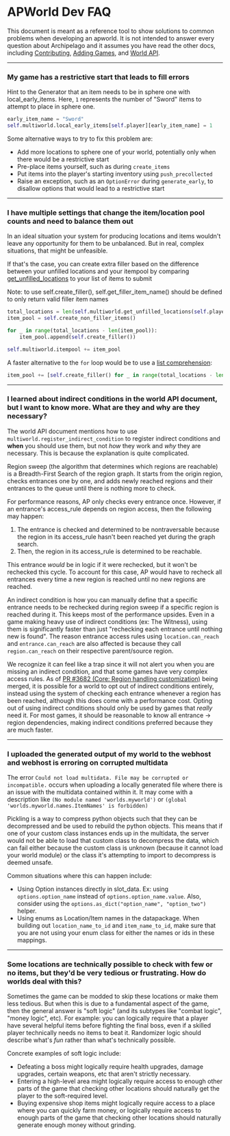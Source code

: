 # APWorld Dev FAQ

This document is meant as a reference tool to show solutions to common problems when developing an apworld.
It is not intended to answer every question about Archipelago and it assumes you have read the other docs, 
including [Contributing](contributing.md), [Adding Games](<adding games.md>), and [World API](<world api.md>).

---

### My game has a restrictive start that leads to fill errors

Hint to the Generator that an item needs to be in sphere one with local_early_items. Here, `1` represents the number of "Sword" items to attempt to place in sphere one.
```py
early_item_name = "Sword"
self.multiworld.local_early_items[self.player][early_item_name] = 1
```

Some alternative ways to try to fix this problem are:
* Add more locations to sphere one of your world, potentially only when there would be a restrictive start
* Pre-place items yourself, such as during `create_items`
* Put items into the player's starting inventory using `push_precollected`
* Raise an exception, such as an `OptionError` during `generate_early`, to disallow options that would lead to a restrictive start

---

### I have multiple settings that change the item/location pool counts and need to balance them out

In an ideal situation your system for producing locations and items wouldn't leave any opportunity for them to be unbalanced. But in real, complex situations, that might be unfeasible.

If that's the case, you can create extra filler based on the difference between your unfilled locations and your itempool by comparing [get_unfilled_locations](https://github.com/ArchipelagoMW/Archipelago/blob/main/BaseClasses.py#:~:text=get_unfilled_locations) to your list of items to submit

Note: to use self.create_filler(), self.get_filler_item_name() should be defined to only return valid filler item names
```py
total_locations = len(self.multiworld.get_unfilled_locations(self.player))
item_pool = self.create_non_filler_items()

for _ in range(total_locations - len(item_pool)):
    item_pool.append(self.create_filler())

self.multiworld.itempool += item_pool
```

A faster alternative to the `for` loop would be to use a [list comprehension](https://docs.python.org/3/tutorial/datastructures.html#list-comprehensions):
```py
item_pool += [self.create_filler() for _ in range(total_locations - len(item_pool))]
```

---

### I learned about indirect conditions in the world API document, but I want to know more. What are they and why are they necessary?

The world API document mentions how to use `multiworld.register_indirect_condition` to register indirect conditions and **when** you should use them, but not *how* they work and *why* they are necessary. This is because the explanation is quite complicated.

Region sweep (the algorithm that determines which regions are reachable) is a Breadth-First Search of the region graph. It starts from the origin region, checks entrances one by one, and adds newly reached regions and their entrances to the queue until there is nothing more to check.

For performance reasons, AP only checks every entrance once. However, if an entrance's access_rule depends on region access, then the following may happen:
1. The entrance is checked and determined to be nontraversable because the region in its access_rule hasn't been reached yet during the graph search.
2. Then, the region in its access_rule is determined to be reachable.

This entrance *would* be in logic if it were rechecked, but it won't be rechecked this cycle.
To account for this case, AP would have to recheck all entrances every time a new region is reached until no new regions are reached.

An indirect condition is how you can manually define that a specific entrance needs to be rechecked during region sweep if a specific region is reached during it.
This keeps most of the performance upsides. Even in a game making heavy use of indirect conditions (ex: The Witness), using them is significantly faster than just "rechecking each entrance until nothing new is found".
The reason entrance access rules using `location.can_reach` and `entrance.can_reach` are also affected is because they call `region.can_reach` on their respective parent/source region.

We recognize it can feel like a trap since it will not alert you when you are missing an indirect condition, and that some games have very complex access rules.
As of [PR #3682 (Core: Region handling customization)](https://github.com/ArchipelagoMW/Archipelago/pull/3682) being merged, it is possible for a world to opt out of indirect conditions entirely, instead using the system of checking each entrance whenever a region has been reached, although this does come with a performance cost.
Opting out of using indirect conditions should only be used by games that *really* need it. For most games, it should be reasonable to know all entrance &rarr; region dependencies, making indirect conditions preferred because they are much faster.

---

### I uploaded the generated output of my world to the webhost and webhost is erroring on corrupted multidata

The error `Could not load multidata. File may be corrupted or incompatible.` occurs when uploading a locally generated
file where there is an issue with the multidata contained within it. It may come with a description like
`(No module named 'worlds.myworld')` or `(global 'worlds.myworld.names.ItemNames' is forbidden)`

Pickling is a way to compress python objects such that they can be decompressed and be used to rebuild the
python objects. This means that if one of your custom class instances ends up in the multidata, the server would not
be able to load that custom class to decompress the data, which can fail either because the custom class is unknown
(because it cannot load your world module) or the class it's attempting to import to decompress is deemed unsafe.

Common situations where this can happen include:
* Using Option instances directly in slot_data. Ex: using `options.option_name` instead of `options.option_name.value`.
  Also, consider using the `options.as_dict("option_name", "option_two")` helper.
* Using enums as Location/Item names in the datapackage. When building out `location_name_to_id` and `item_name_to_id`,
  make sure that you are not using your enum class for either the names or ids in these mappings.

---

### Some locations are technically possible to check with few or no items, but they'd be very tedious or frustrating. How do worlds deal with this?

Sometimes the game can be modded to skip these locations or make them less tedious. But when this is due to a fundamental aspect of the game, then the general answer is "soft logic" (and its subtypes like "combat logic", "money logic", etc). For example: you can logically require that a player have several helpful items before fighting the final boss, even if a skilled player technically needs no items to beat it. Randomizer logic should describe what's *fun* rather than what's technically possible.

Concrete examples of soft logic include:
- Defeating a boss might logically require health upgrades, damage upgrades, certain weapons, etc that aren't strictly necessary.
- Entering a high-level area might logically require access to enough other parts of the game that checking other locations should naturally get the player to the soft-required level.
- Buying expensive shop items might logically require access to a place where you can quickly farm money, or logically require access to enough parts of the game that checking other locations should naturally generate enough money without grinding.
